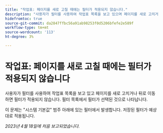 ```yaml
---
title: "작업표: 페이지를 새로 고칠 때에는 필터가 적용되지 않습니다."
description: "사용자가 필터를 사용하여 작업표 목록을 보고 있으며 페이지를 새로 고치거나 뒤로를 탐색하면 필터가 적용되지 않습니다. 필터 목록에서 필터를 선택한 것 같습니다."
hidefromtoc: true
source-git-commit: da2847ffbc56a91ab98253f0d5206bfefe2e589f
workflow-type: tm+mt
source-wordcount: '113'
ht-degree: 3%

---
```



# 작업표: 페이지를 새로 고칠 때에는 필터가 적용되지 않습니다

사용자가 필터를 사용하여 작업표 목록을 보고 있고 페이지를 새로 고치거나 뒤로 이동하면 필터가 적용되지 않습니다. 필터 목록에서 필터가 선택된 것으로 나타납니다.

이 문제는 &quot;시스템 기본값&quot; 범주 아래에 있는 필터에서 발생합니다. 저장된 필터가 예상대로 적용됩니다.

_2023년 4월 18일에 처음 보고되었습니다._


